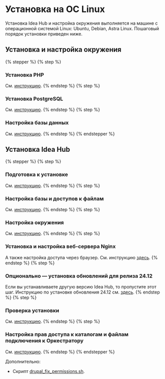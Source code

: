 # Установка на ОС Linux

Установка Idea Hub и настройка окружения выполняется на машине с операционной системой Linux: Ubuntu, Debian, Astra Linux. Пошаговый порядок установки приведен ниже.

## Установка и настройка окружения

{% stepper %}
{% step %}
### Установка PHP 
См. [инструкцию](https://docs.primo-rpa.ru/primo-rpa/primo-rpa-idea-hub/installation/linux/php).
{% endstep %}
{% step %}
### Установка PostgreSQL
См. [инструкцию](https://docs.primo-rpa.ru/primo-rpa/primo-rpa-idea-hub/installation/linux/postgresql).
{% endstep %}
{% step %}
### Настройка базы данных
См. [инструкцию](https://docs.primo-rpa.ru/primo-rpa/primo-rpa-idea-hub/installation/linux/setting-up-database).
{% endstep %}
{% endstepper %}

## Установка Idea Hub

{% stepper %}
{% step %}
### Подготовка к установке
См. [инструкцию](https://docs.primo-rpa.ru/primo-rpa/primo-rpa-idea-hub/installation/linux/drush).
{% endstep %}
{% step %}
### Настройка базы и доступов к файлам
См. [инструкцию](https://docs.primo-rpa.ru/primo-rpa/primo-rpa-idea-hub/installation/linux/setting-up-access).
{% endstep %}
{% step %}
### Настройка окружения
См. [инструкцию](https://docs.primo-rpa.ru/primo-rpa/primo-rpa-idea-hub/installation/linux/setting-up-environment).
{% endstep %}
{% step %}
### Установка и настройка веб-сервера Nginx
А также настройка доступа через браузер. См. инструкцию [здесь](https://docs.primo-rpa.ru/primo-rpa/primo-rpa-idea-hub/installation/linux/installing-nginx).
{% endstep %}
{% step %}
### Опционально — установка обновлений для релиза 24.12
Если вы устанавливаете другую версию Idea Hub, то пропустите этот шаг.
Инструкцию по установке обновления 24.12 см. [здесь](https://docs.primo-rpa.ru/primo-rpa/primo-rpa-idea-hub/installation/linux/installing-updates-for-24.12). 
{% endstep %}
{% step %}
### Проверка установки
См. [инструкцию](https://docs.primo-rpa.ru/primo-rpa/primo-rpa-idea-hub/installation/linux/shecking-installation).
{% endstep %}
{% step %}
### Настройка прав доступа к каталогам и файлам подключения к Оркестратору
См. [инструкцию](https://docs.primo-rpa.ru/primo-rpa/primo-rpa-idea-hub/installation/linux/setting-access-to-orchfiles).
{% endstep %}
{% endstepper %}

Дополнительно:
* Скрипт [drupal_fix_permissions.sh](https://docs.primo-rpa.ru/primo-rpa/primo-rpa-idea-hub/installation/linux/drupalfixpermissions).
